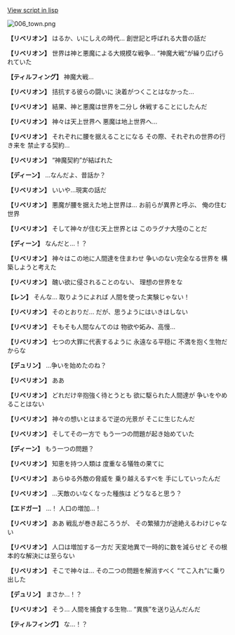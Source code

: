 [View script in lisp](../scripts/1750302.txt)

![006_town.png](../images/backgrounds/006_town.png)

**【リベリオン】**
はるか、いにしえの時代…
創世記と呼ばれる大昔の話だ

**【リベリオン】**
世界は神と悪魔による大規模な戦争…
“神魔大戦”が繰り広げられていた

**【ティルフィング】**
神魔大戦…

**【リベリオン】**
拮抗する彼らの闘いに
決着がつくことはなかった…

**【リベリオン】**
結果、神と悪魔は世界を二分し
休戦することにしたんだ

**【リベリオン】**
神々は天上世界へ
悪魔は地上世界へ…

**【リベリオン】**
それぞれに腰を据えることになる
その際、それぞれの世界の行き来を
禁止する契約…

**【リベリオン】**
“神魔契約”が結ばれた

**【ディーン】**
…なんだよ、昔話か？

**【リベリオン】**
いいや…現実の話だ

**【リベリオン】**
悪魔が腰を据えた地上世界は…
お前らが異界と呼ぶ、
俺の住む世界

**【リベリオン】**
そして神々が住む天上世界とは
このラグナ大陸のことだ

**【ディーン】**
なんだと…！？

**【リベリオン】**
神々はこの地に人間達を住まわせ
争いのない完全なる世界を
構築しようと考えた

**【リベリオン】**
醜い欲に侵されることのない、
理想の世界をな

**【レン】**
そんな…
取りようによれば
人間を使った実験じゃない！

**【リベリオン】**
そのとおりだ…
だが、思うようにはいきはしない

**【リベリオン】**
そもそも人間なんてのは
物欲や妬み、高慢…

**【リベリオン】**
七つの大罪に代表するように
永遠なる平穏に
不満を抱く生物だからな

**【デュリン】**
…争いを始めたのね？

**【リベリオン】**
ああ

**【リベリオン】**
どれだけ辛抱強く待とうとも
欲に駆られた人間達が
争いをやめることはない

**【リベリオン】**
神々の想いとはまるで逆の光景が
そこに生じたんだ

**【リベリオン】**
そしてその一方で
もう一つの問題が起き始めていた

**【ディーン】**
もう一つの問題？

**【リベリオン】**
知恵を持つ人類は
度重なる犠牲の果てに

**【リベリオン】**
あらゆる外敵の脅威を
乗り越えるすべを
手にしていったんだ

**【リベリオン】**
…天敵のいなくなった種族は
どうなると思う？

**【エドガー】**
…！
人口の増加…！

**【リベリオン】**
ああ
戦乱が巻き起ころうが、
その繁殖力が途絶えるわけじゃない

**【リベリオン】**
人口は増加する一方だ
天変地異で一時的に数を減らせど
その根本的な解決には至らない

**【リベリオン】**
そこで神々は…
その二つの問題を解消すべく
“てこ入れ”に乗り出した

**【デュリン】**
まさか…！？

**【リベリオン】**
そう…
人間を捕食する生物…
“異族”を送り込んだんだ

**【ティルフィング】**
な…！？
